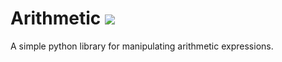 # Arithmetic ![](https://github.com/abizermamnoon/arithmetic/workflows/tests/badge.svg)

A simple python library for manipulating arithmetic expressions.
